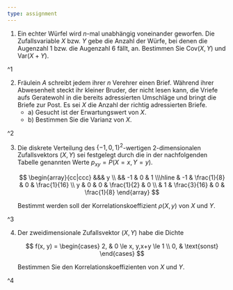 ```yaml
---
type: assignment
---
```


1. Ein echter Würfel wird $n$-mal unabhängig voneinander geworfen.
	Die Zufallsvariable $X$ bzw. $Y$ gebe die Anzahl der Würfe, bei denen die Augenzahl $1$ bzw. die Augenzahl $6$ fällt, an.
	Bestimmen Sie $\text{Cov}(X, Y)$ und $\text{Var}(X + Y)$.

^1

2. Fräulein $A$ schreibt jedem ihrer $n$ Verehrer einen Brief.
	Während ihrer Abwesenheit steckt ihr kleiner Bruder, der nicht lesen kann, die Vriefe aufs Geratewohl in die bereits adressierten Umschläge und bringt die Briefe zur Post.
	Es sei $X$ die Anzahl der richtig adressierten Briefe.
	- a) Gesucht ist der Erwartungswert von $X$.
	- b) Bestimmen Sie die Varianz von $X$.

^2

3. Die diskrete Verteilung des $\{ -1, 0, 1 \}^2$-wertigen $2$-dimensionalen Zufallsvektors $(X, Y)$ sei festgelegt durch die in der nachfolgenden Tabelle genannten Werte $p_{xy} = P(X = x, Y = y)$.
	
	$$
	\begin{array}{cc|ccc}
		&&& y \\
		&& -1 & 0 & 1 \\\hline
		& -1 & \frac{1}{8} & 0 & \frac{1}{16} \\
		y & 0 & 0 & \frac{1}{2} & 0 \\
		& 1 & \frac{3}{16} & 0 & \frac{1}{8}
	\end{array}
	$$
	
	Bestimmt werden soll der Korrelationskoeffizient $\rho(X, y)$ von $X$ und $Y$.

^3

4. Der zweidimensionale Zufallsvektor $(X, Y)$ habe die Dichte
	
	$$
		f(x, y) = \begin{cases}
			2, & 0 \le x, y,x+y \le 1 \\
			0, & \text{sonst}
		\end{cases}
	$$
	
	Bestimmen Sie den Korrelationskoeffizienten von $X$ und $Y$.

^4